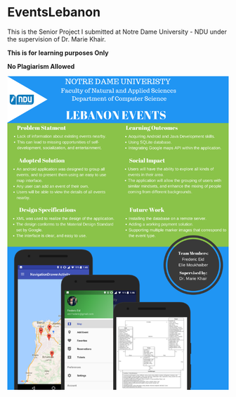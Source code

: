 # EventsLebanon
This is the Senior Project I submitted at Notre Dame University - NDU under the supervision of Dr. Marie Khair.

************This is for learning purposes Only************

************No Plagiarism Allowed************

![Project Poster](Senior%20Project%20Poster%20-%20Frederic%20Eid%20-%20Elie%20Moukhaiber.png)
